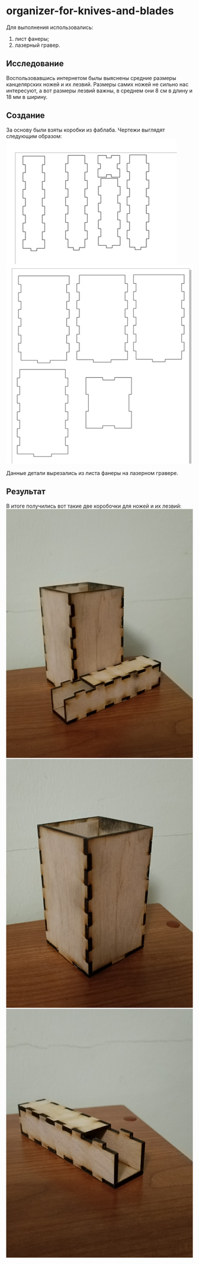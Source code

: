 # organizer-for-knives-and-blades
Для выполнения использовались:
1. лист фанеры;
2. лазерный гравер.
## Исследование
Воспользовавшись интернетом былы выяснены средние размеры канцелярских ножей и их лезвий. Размеры самих ножей не сильно нас интересуют, а вот размеры лезвий важны, в среднем они 8 см в длину и 18 мм в ширину.
## Создание
За основу были взяты коробки из фаблаба. Чертежи выглядят следующим образом:
![лезвия](photo/лезвия.jpg)
![коробка](photo/органайзер.jpg)

Данные детали вырезались из листа фанеры на лазерном гравере.
## Результат
В итоге получились вот такие две коробочки для ножей и их лезвий:
![1](photo/1703595703715.jpg)
![2](photo/1703595703705.jpg)
![4](photo/1703595703697.jpg)
